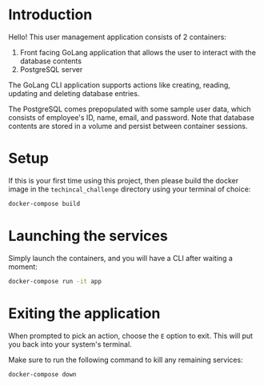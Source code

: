 # Introduction

Hello! This user management application consists of 2 containers:
1. Front facing GoLang application that allows the user to interact with the database contents
1. PostgreSQL server

The GoLang CLI application supports actions like creating, reading, updating and deleting database entries.

The PostgreSQL comes prepopulated with some sample user data, which consists of employee's ID, name, email, and password. Note that database contents are stored in a volume and persist between container sessions.

# Setup
If this is your first time using this project, then please build the docker image in the `techincal_challenge` directory using your terminal of choice:

```bash
docker-compose build
```

# Launching the services
Simply launch the containers, and you will have a CLI after waiting a moment:

```bash
docker-compose run -it app
```

# Exiting the application
When prompted to pick an action, choose the `E` option to exit. This will put you back into your system's terminal.

Make sure to run the following command to kill any remaining services:

```bash
docker-compose down
```